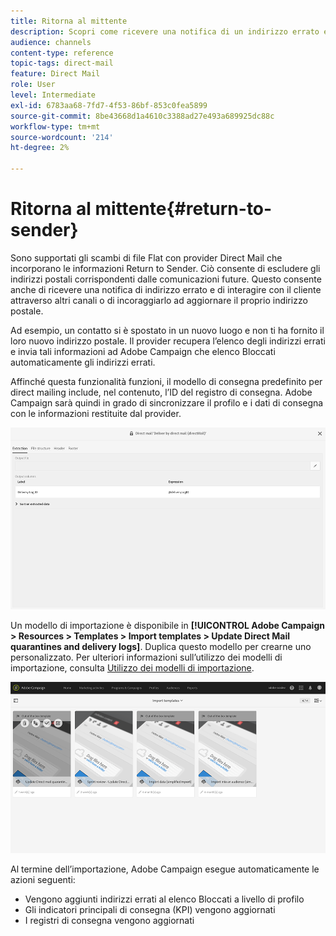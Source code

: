 ```yaml
---
title: Ritorna al mittente
description: Scopri come ricevere una notifica di un indirizzo errato ed escluderlo dalle comunicazioni future.
audience: channels
content-type: reference
topic-tags: direct-mail
feature: Direct Mail
role: User
level: Intermediate
exl-id: 6783aa68-7fd7-4f53-86bf-853c0fea5899
source-git-commit: 8be43668d1a4610c3388ad27e493a689925dc88c
workflow-type: tm+mt
source-wordcount: '214'
ht-degree: 2%

---
```


# Ritorna al mittente{#return-to-sender}

Sono supportati gli scambi di file Flat con provider Direct Mail che incorporano le informazioni Return to Sender. Ciò consente di escludere gli indirizzi postali corrispondenti dalle comunicazioni future. Questo consente anche di ricevere una notifica di indirizzo errato e di interagire con il cliente attraverso altri canali o di incoraggiarlo ad aggiornare il proprio indirizzo postale.

Ad esempio, un contatto si è spostato in un nuovo luogo e non ti ha fornito il loro nuovo indirizzo postale. Il provider recupera l’elenco degli indirizzi errati e invia tali informazioni ad Adobe Campaign che elenco Bloccati automaticamente gli indirizzi errati.

Affinché questa funzionalità funzioni, il modello di consegna predefinito per direct mailing include, nel contenuto, l’ID del registro di consegna. Adobe Campaign sarà quindi in grado di sincronizzare il profilo e i dati di consegna con le informazioni restituite dal provider.

![](assets/direct_mail_return_sender_1.png)

Un modello di importazione è disponibile in **[!UICONTROL Adobe Campaign > Resources > Templates > Import templates > Update Direct Mail quarantines and delivery logs]**. Duplica questo modello per crearne uno personalizzato. Per ulteriori informazioni sull’utilizzo dei modelli di importazione, consulta [Utilizzo dei modelli di importazione](../../automating/using/importing-data-with-import-templates.md#setting-up-import-templates).

![](assets/direct_mail_return_sender_2.png)

Al termine dell’importazione, Adobe Campaign esegue automaticamente le azioni seguenti:

* Vengono aggiunti indirizzi errati al elenco Bloccati a livello di profilo
* Gli indicatori principali di consegna (KPI) vengono aggiornati
* I registri di consegna vengono aggiornati
